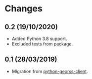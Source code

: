 # Changes

## 0.2 (19/10/2020)
* Added Python 3.8 support.
* Excluded tests from package.

## 0.1 (28/03/2019)
* Migration from [python-georss-client](https://github.com/exxamalte/python-georss-client).

